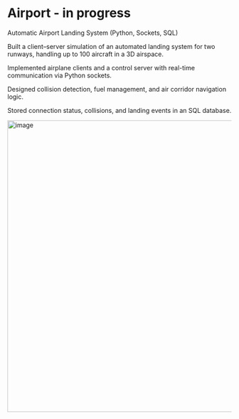 # Airport - in progress

Automatic Airport Landing System (Python, Sockets, SQL)

Built a client–server simulation of an automated landing system for two runways, handling up to 100 aircraft in a 3D airspace.

Implemented airplane clients and a control server with real-time communication via Python sockets.

Designed collision detection, fuel management, and air corridor navigation logic.

Stored connection status, collisions, and landing events in an SQL database.

<img width="821" height="657" alt="image" src="https://github.com/user-attachments/assets/160fd3b9-8f63-49fa-b482-cbfadfb4ec71" />
